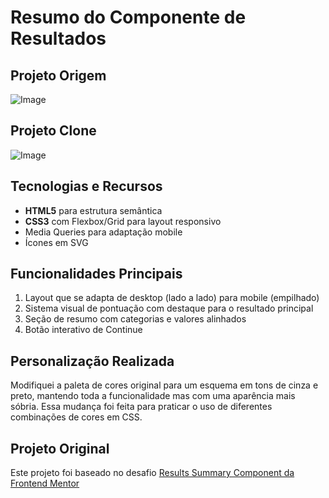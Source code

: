 # Resumo do Componente de Resultados

## Projeto Origem
![Image](https://github.com/user-attachments/assets/133ed66b-6da0-4913-a445-b3a1472bd56b)

## Projeto Clone 
![Image](https://github.com/user-attachments/assets/8d575ea1-a916-4063-bb94-ad1bd2964f46)

## Tecnologias e Recursos
- **HTML5** para estrutura semântica
- **CSS3** com Flexbox/Grid para layout responsivo
- Media Queries para adaptação mobile
- Ícones em SVG

## Funcionalidades Principais
1. Layout que se adapta de desktop (lado a lado) para mobile (empilhado)
2. Sistema visual de pontuação com destaque para o resultado principal
3. Seção de resumo com categorias e valores alinhados
4. Botão interativo de Continue

## Personalização Realizada
Modifiquei a paleta de cores original para um esquema em tons de cinza e preto, mantendo toda a funcionalidade mas com uma aparência mais sóbria. Essa mudança foi feita para praticar o uso de diferentes combinações de cores em CSS.

## Projeto Original
Este projeto foi baseado no desafio [Results Summary Component da Frontend Mentor](https://www.frontendmentor.io/challenges/results-summary-component-CE_K6s0maV)
